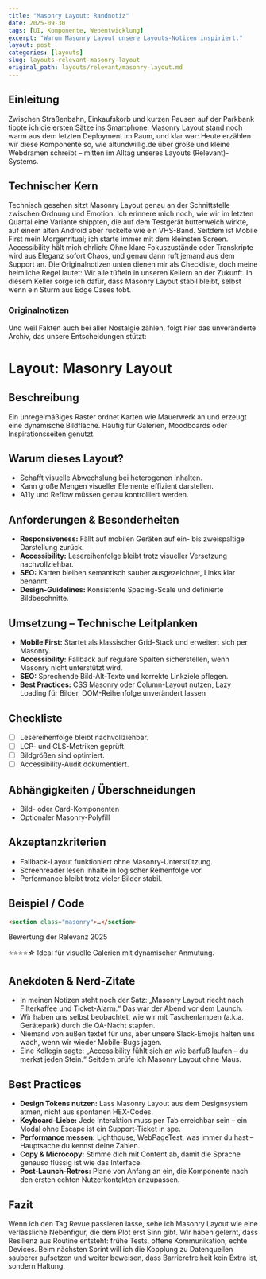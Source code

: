 ```yaml
---
title: "Masonry Layout: Randnotiz"
date: 2025-09-30
tags: [UI, Komponente, Webentwicklung]
excerpt: "Warum Masonry Layout unsere Layouts-Notizen inspiriert."
layout: post
categories: [layouts]
slug: layouts-relevant-masonry-layout
original_path: layouts/relevant/masonry-layout.md
---
```


## Einleitung
Zwischen Straßenbahn, Einkaufskorb und kurzen Pausen auf der Parkbank tippte ich die ersten Sätze ins Smartphone. Masonry Layout stand noch warm aus dem letzten Deployment im Raum, und klar war: Heute erzählen wir diese Komponente so, wie altundwillig.de über große und kleine Webdramen schreibt – mitten im Alltag unseres Layouts (Relevant)-Systems.

## Technischer Kern
Technisch gesehen sitzt Masonry Layout genau an der Schnittstelle zwischen Ordnung und Emotion. Ich erinnere mich noch, wie wir im letzten Quartal eine Variante shippten, die auf dem Testgerät butterweich wirkte, auf einem alten Android aber ruckelte wie ein VHS-Band. Seitdem ist Mobile First mein Morgenritual; ich starte immer mit dem kleinsten Screen. Accessibility hält mich ehrlich: Ohne klare Fokuszustände oder Transkripte wird aus Eleganz sofort Chaos, und genau dann ruft jemand aus dem Support an. Die Originalnotizen unten dienen mir als Checkliste, doch meine heimliche Regel lautet: Wir alle tüfteln in unseren Kellern an der Zukunft. In diesem Keller sorge ich dafür, dass Masonry Layout stabil bleibt, selbst wenn ein Sturm aus Edge Cases tobt.

### Originalnotizen
Und weil Fakten auch bei aller Nostalgie zählen, folgt hier das unveränderte Archiv, das unsere Entscheidungen stützt:
# Layout: Masonry Layout

## Beschreibung
Ein unregelmäßiges Raster ordnet Karten wie Mauerwerk an und erzeugt eine dynamische Bildfläche. Häufig für Galerien, Moodboards oder Inspirationsseiten genutzt.

## Warum dieses Layout?
- Schafft visuelle Abwechslung bei heterogenen Inhalten.
- Kann große Mengen visueller Elemente effizient darstellen.
- A11y und Reflow müssen genau kontrolliert werden.

## Anforderungen & Besonderheiten
- **Responsiveness:** Fällt auf mobilen Geräten auf ein- bis zweispaltige Darstellung zurück.
- **Accessibility:** Lesereihenfolge bleibt trotz visueller Versetzung nachvollziehbar.
- **SEO:** Karten bleiben semantisch sauber ausgezeichnet, Links klar benannt.
- **Design-Guidelines:** Konsistente Spacing-Scale und definierte Bildbeschnitte.

## Umsetzung – Technische Leitplanken
- **Mobile First:** Startet als klassischer Grid-Stack und erweitert sich per Masonry.
- **Accessibility:** Fallback auf reguläre Spalten sicherstellen, wenn Masonry nicht unterstützt wird.
- **SEO:** Sprechende Bild-Alt-Texte und korrekte Linkziele pflegen.
- **Best Practices:** CSS Masonry oder Column-Layout nutzen, Lazy Loading für Bilder, DOM-Reihenfolge unverändert lassen

## Checkliste
- [ ] Lesereihenfolge bleibt nachvollziehbar.
- [ ] LCP- und CLS-Metriken geprüft.
- [ ] Bildgrößen sind optimiert.
- [ ] Accessibility-Audit dokumentiert.

## Abhängigkeiten / Überschneidungen
- Bild- oder Card-Komponenten
- Optionaler Masonry-Polyfill

## Akzeptanzkriterien
- Fallback-Layout funktioniert ohne Masonry-Unterstützung.
- Screenreader lesen Inhalte in logischer Reihenfolge vor.
- Performance bleibt trotz vieler Bilder stabil.

## Beispiel / Code
```html
<section class="masonry">…</section>
```

Bewertung der Relevanz 2025

⭐⭐⭐⭐☆ Ideal für visuelle Galerien mit dynamischer Anmutung.

## Anekdoten & Nerd-Zitate
- In meinen Notizen steht noch der Satz: „Masonry Layout riecht nach Filterkaffee und Ticket-Alarm.“ Das war der Abend vor dem Launch.
- Wir haben uns selbst beobachtet, wie wir mit Taschenlampen (a.k.a. Gerätepark) durch die QA-Nacht stapfen.
- Niemand von außen textet für uns, aber unsere Slack-Emojis halten uns wach, wenn wir wieder Mobile-Bugs jagen.
- Eine Kollegin sagte: „Accessibility fühlt sich an wie barfuß laufen – du merkst jeden Stein.“ Seitdem prüfe ich Masonry Layout ohne Maus.

## Best Practices
- **Design Tokens nutzen:** Lass Masonry Layout aus dem Designsystem atmen, nicht aus spontanen HEX-Codes.
- **Keyboard-Liebe:** Jede Interaktion muss per Tab erreichbar sein – ein Modal ohne Escape ist ein Support-Ticket in spe.
- **Performance messen:** Lighthouse, WebPageTest, was immer du hast – Hauptsache du kennst deine Zahlen.
- **Copy & Microcopy:** Stimme dich mit Content ab, damit die Sprache genauso flüssig ist wie das Interface.
- **Post-Launch-Retros:** Plane von Anfang an ein, die Komponente nach den ersten echten Nutzerkontakten anzupassen.

## Fazit
Wenn ich den Tag Revue passieren lasse, sehe ich Masonry Layout wie eine verlässliche Nebenfigur, die dem Plot erst Sinn gibt. Wir haben gelernt, dass Resilienz aus Routine entsteht: frühe Tests, offene Kommunikation, echte Devices. Beim nächsten Sprint will ich die Kopplung zu Datenquellen sauberer aufsetzen und weiter beweisen, dass Barrierefreiheit kein Extra ist, sondern Haltung.
